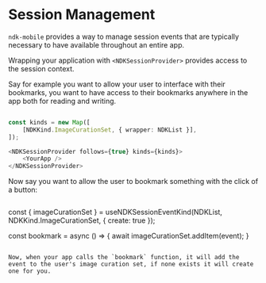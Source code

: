 # Session Management

`ndk-mobile` provides a way to manage session events that are typically necessary to have available throughout an entire app.

Wrapping your application with `<NDKSessionProvider>` provides access to the session context.

Say for example you want to allow your user to interface with their bookmarks, you want to have access to their bookmarks anywhere in the app both for reading and writing.

```ts

const kinds = new Map([
    [NDKKind.ImageCurationSet, { wrapper: NDKList }],
]);

<NDKSessionProvider follows={true} kinds={kinds}>
    <YourApp />
</NDKSessionProvider>
```

Now say you want to allow the user to bookmark something with the click of a button:

```tsx

```

const { imageCurationSet } = useNDKSessionEventKind<NDKList>(NDKList, NDKKind.ImageCurationSet, { create: true });

const bookmark = async () => {
await imageCurationSet.addItem(event);
}

```

Now, when your app calls the `bookmark` function, it will add the event to the user's image curation set, if none exists it will create one for you.
```
